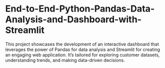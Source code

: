 # End-to-End-Python-Pandas-Data-Analysis-and-Dashboard-with-Streamlit
This project showcases the development of an interactive dashboard that leverages the power of Pandas for data analysis and Streamlit for creating an engaging web application. It’s tailored for exploring customer datasets, understanding trends, and making data-driven decisions.
